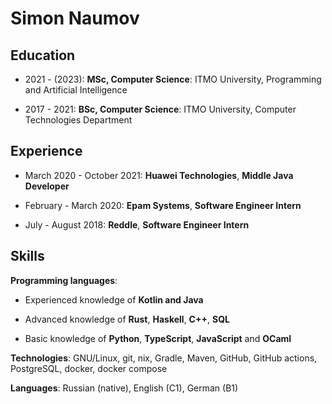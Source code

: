 # Simon Naumov

## Education

- 2021 - (2023): **MSc, Computer Science**: ITMO University, Programming and Artificial Intelligence

- 2017 - 2021: **BSc, Computer Science**: ITMO University, Computer Technologies Department

## Experience

- March 2020 - October 2021: **Huawei Technologies**, **Middle Java Developer**

- February - March 2020: **Epam Systems**, **Software Engineer Intern**

- July - August 2018: **Reddle**, **Software Engineer Intern**

## Skills

**Programming languages**:

- Experienced knowledge of **Kotlin and Java**

- Advanced knowledge of **Rust**, **Haskell**, **C++**, **SQL**

- Basic knowledge of **Python**, **TypeScript**, **JavaScript** and **OCaml**

**Technologies**: GNU/Linux, git, nix, Gradle, Maven, GitHub, GitHub actions, PostgreSQL, docker, docker compose

**Languages**: Russian (native), English (C1), German (B1)
